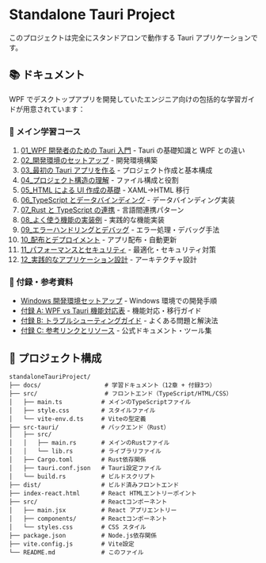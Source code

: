 # Standalone Tauri Project

このプロジェクトは完全にスタンドアロンで動作する Tauri アプリケーションです。

## 📚 ドキュメント

WPF でデスクトップアプリを開発していたエンジニア向けの包括的な学習ガイドが用意されています：

### 🎯 メイン学習コース

1. [01_WPF 開発者のための Tauri 入門](./docs/01_WPF開発者のためのTauri入門.md) - Tauri の基礎知識と WPF との違い
2. [02\_開発環境のセットアップ](./docs/02_開発環境のセットアップ.md) - 開発環境構築
3. [03\_最初の Tauri アプリを作る](./docs/03_最初のTauriアプリを作る.md) - プロジェクト作成と基本構成
4. [04\_プロジェクト構造の理解](./docs/04_プロジェクト構造の理解.md) - ファイル構成と役割
5. [05_HTML による UI 作成の基礎](./docs/05_HTMLによるUI作成の基礎.md) - XAML→HTML 移行
6. [06_TypeScript とデータバインディング](./docs/06_TypeScriptとデータバインディング.md) - データバインディング実装
7. [07_Rust と TypeScript の連携](./docs/07_RustとTypeScriptの連携.md) - 言語間連携パターン
8. [08\_よく使う機能の実装例](./docs/08_よく使う機能の実装例.md) - 実践的な機能実装
9. [09\_エラーハンドリングとデバッグ](./docs/09_エラーハンドリングとデバッグ.md) - エラー処理・デバッグ手法
10. [10\_配布とデプロイメント](./docs/10_配布とデプロイメント.md) - アプリ配布・自動更新
11. [11\_パフォーマンスとセキュリティ](./docs/11_パフォーマンスとセキュリティ.md) - 最適化・セキュリティ対策
12. [12\_実践的なアプリケーション設計](./docs/12_実践的なアプリケーション設計.md) - アーキテクチャ設計

### 📖 付録・参考資料

-   [Windows 開発環境セットアップ](./docs/Windows開発環境セットアップ.md) - Windows 環境での開発手順
-   [付録 A: WPF vs Tauri 機能対応表](./docs/付録A_WPF_vs_Tauri機能対応表.md) - 機能対応・移行ガイド
-   [付録 B: トラブルシューティングガイド](./docs/付録B_トラブルシューティングガイド.md) - よくある問題と解決法
-   [付録 C: 参考リンクとリソース](./docs/付録C_参考リンクとリソース.md) - 公式ドキュメント・ツール集

## 📁 プロジェクト構成

```
standaloneTauriProject/
├── docs/                  # 学習ドキュメント（12章 + 付録3つ）
├── src/                   # フロントエンド（TypeScript/HTML/CSS）
│   ├── main.ts           # メインのTypeScriptファイル
│   ├── style.css         # スタイルファイル
│   └── vite-env.d.ts     # Viteの型定義
├── src-tauri/            # バックエンド（Rust）
│   ├── src/
│   │   ├── main.rs       # メインのRustファイル
│   │   └── lib.rs        # ライブラリファイル
│   ├── Cargo.toml        # Rust依存関係
│   ├── tauri.conf.json   # Tauri設定ファイル
│   └── build.rs          # ビルドスクリプト
├── dist/                 # ビルド済みフロントエンド
├── index-react.html      # React HTMLエントリーポイント
├── src/                  # Reactコンポーネント
│   ├── main.jsx          # React アプリエントリー
│   ├── components/       # Reactコンポーネント
│   └── styles.css        # CSS スタイル
├── package.json          # Node.js依存関係
├── vite.config.js        # Vite設定
└── README.md             # このファイル
```

